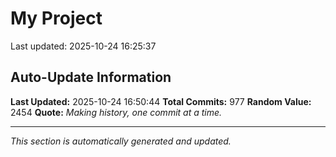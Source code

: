 # My Project


Last updated: 2025-10-24 16:25:37
























































































































































































































































































































































































































































































































































































































































































































































































































































































































































































































































































































































































































































































































































































































## Auto-Update Information

**Last Updated:** 2025-10-24 16:50:44
**Total Commits:** 977
**Random Value:** 2454
**Quote:** _Making history, one commit at a time._

---
_This section is automatically generated and updated._